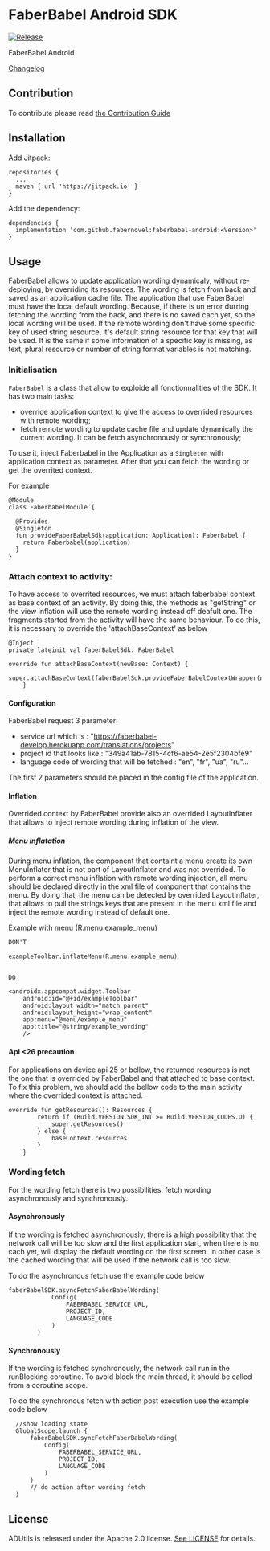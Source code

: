 # FaberBabel Android SDK

[![Release](https://jitpack.io/v/fabernovel/faberbabel-android.svg)](https://jitpack.io/#fabernovel/faberbabel-android)

FaberBabel Android

[Changelog](CHANGELOG.md)

## Contribution
To contribute please read [the Contribution Guide](docs/CONTRIBUTING.md)

## Installation
Add Jitpack:
```
repositories {
  ...
  maven { url 'https://jitpack.io' }
}
```

Add the dependency:
```
dependencies {
  implementation 'com.github.fabernovel:faberbabel-android:<Version>'
}
```

## Usage
FaberBabel allows to update application wording dynamicaly, without re-deploying, by overriding its resources. 
The wording is fetch from back and saved as an application cache file.
The application that use FaberBabel must have the local default wording. Because, if there is un error durring fetching the wording from the back, and there is no
saved cach yet, so the local wording will be used. If the remote wording don't have some specific key of used string resource, it's default string resource for that
key that will be used. It is the same if some information of a specific key is missing, as text, plural resource or number of string format variables is not matching.

### Initialisation

`FaberBabel` is a class that allow to exploide all fonctionnalities of the SDK. It has two main tasks: 
- override application context to give the access to overrided resources with remote wording;
- fetch remote wording to update cache file and update dynamically the current wording. It can be fetch asynchronously or synchronously;

To use it, inject Faberbabel in the Application as a `Singleton` with application context as parameter. After that you can fetch the wording or get the overrited
context.

For example
```
@Module
class FaberbabelModule {

  @Provides
  @Singleton
  fun provideFaberBabelSdk(application: Application): FaberBabel {
    return Faberbabel(application)
  }
}

```

### Attach context to activity:

To have access to overrited resources, we must attach faberbabel context as base context of an activity. By doing this, the methods as "getString" or the view inflation
will use the remote wording instead off deafult one. The fragments started from the activity will have the same behaviour.
To do this, it is necessary to override the 'attachBaseContext' as below

```
@Inject
private lateinit val faberBabelSdk: FaberBabel

override fun attachBaseContext(newBase: Context) {
        super.attachBaseContext(faberBabelSdk.provideFaberBabelContextWrapper(newBase))
    }
```


#### Configuration
FaberBabel request 3 parameter:
- service url which is : "https://faberbabel-develop.herokuapp.com/translations/projects"
- project id that looks like : "349a41ab-7815-4cf6-ae54-2e5f2304bfe9"
- language code of wording that will be fetched : "en", "fr", "ua", "ru"...

The first 2 parameters should be placed in the config file of the application.

#### Inflation
Overrided context by FaberBabel provide also an overrided LayoutInflater that allows to inject remote wording during inflation of the view.

##### Menu inflatation
During menu inflation, the component that containt a menu create its own MenuInflater that is not part of LayoutInflater and was not overrided.
To perform a correct menu inflation with remote wording injection, all menu should be declared directly in the xml file of component that contains the menu.
By doing that, the menu can be detected by overrided LayoutInflater, that allows to pull the strings keys that are present in the menu xml file and inject
the remote wording instead of default one.

Example with menu (R.menu.example_menu)
```
DON'T

exampleToolbar.inflateMenu(R.menu.example_menu)


DO

<androidx.appcompat.widget.Toolbar
    android:id="@+id/exampleToolbar"
    android:layout_width="match_parent"
    android:layout_height="wrap_content"
    app:menu="@menu/example_menu"
    app:title="@string/example_wording"
    />

```

#### Api <26 precaution
For applications on device api 25 or bellow, the returned resources is not the one that is overrided by FaberBabel and that attached to base context.
To fix this problem, we should add the bellow code to the main activity where the overrided context is attached.

```
override fun getResources(): Resources {
        return if (Build.VERSION.SDK_INT >= Build.VERSION_CODES.O) {
            super.getResources()
        } else {
            baseContext.resources
        }
    }
```

### Wording fetch
For the wording fetch there is two possibilities: fetch wording asynchronously and synchronously.

#### Asynchronously
If the wording is fetched asynchronously, there is a high possibility that the network call will be too slow and the first application start, when there is no cach yet,
will display the default wording on the first screen. In other case is the cached wording that will be used if the network call is too slow.

To do the asynchronous fetch use the example code below

```
faberBabelSDK.asyncFetchFaberBabelWording(
            Config(
                FABERBABEL_SERVICE_URL,
                PROJECT_ID,
                LANGUAGE_CODE
            )
        )
```

#### Synchronously
If the wording is fetched synchronously, the network call run in the runBlocking coroutine. To avoid block the main thread, it should be called from a coroutine scope.

To do the synchronous fetch with action post execution use the example code below

```
  //show loading state
  GlobalScope.launch {
      faberBabelSDK.syncFetchFaberBabelWording(
          Config(
              FABERBABEL_SERVICE_URL,
              PROJECT_ID,
              LANGUAGE_CODE
          )
      )
      // do action after wording fetch
  }
```


## License

ADUtils is released under the Apache 2.0 license. [See LICENSE](LICENSE) for details.
